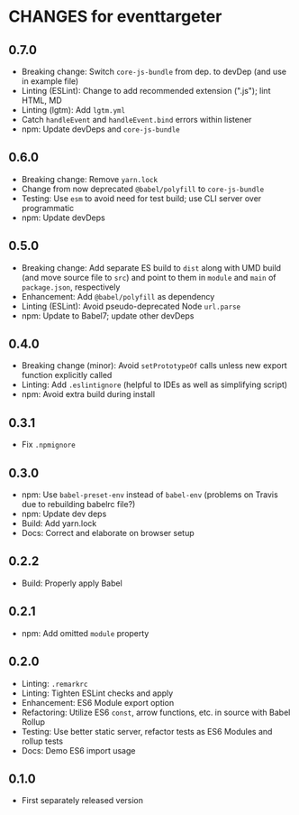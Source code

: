 # CHANGES for eventtargeter

## 0.7.0

- Breaking change: Switch `core-js-bundle` from dep. to devDep (and use
    in example file)
- Linting (ESLint): Change to add recommended extension (".js"); lint HTML, MD
- Linting (lgtm): Add `lgtm.yml`
- Catch `handleEvent` and `handleEvent.bind` errors within listener
- npm: Update devDeps and `core-js-bundle`

## 0.6.0

- Breaking change: Remove `yarn.lock`
- Change from now deprecated `@babel/polyfill` to `core-js-bundle`
- Testing: Use `esm` to avoid need for test build; use CLI server over
    programmatic
- npm: Update devDeps

## 0.5.0

- Breaking change: Add separate ES build to `dist` along with UMD build
    (and move source file to `src`) and point to them in `module` and
    `main` of `package.json`, respectively
- Enhancement: Add `@babel/polyfill` as dependency
- Linting (ESLint): Avoid pseudo-deprecated Node `url.parse`
- npm: Update to Babel7; update other devDeps

## 0.4.0

- Breaking change (minor): Avoid `setPrototypeOf` calls unless new export
    function explicitly called
- Linting: Add `.eslintignore` (helpful to IDEs as well as simplifying script)
- npm: Avoid extra build during install

## 0.3.1

- Fix `.npmignore`

## 0.3.0

- npm: Use `babel-preset-env` instead of `babel-env` (problems on Travis
    due to rebuilding babelrc file?)
- npm: Update dev deps
- Build: Add yarn.lock
- Docs: Correct and elaborate on browser setup

## 0.2.2

- Build: Properly apply Babel

## 0.2.1

- npm: Add omitted `module` property

## 0.2.0

- Linting: `.remarkrc`
- Linting: Tighten ESLint checks and apply
- Enhancement: ES6 Module export option
- Refactoring: Utilize ES6 `const`, arrow functions, etc. in source with Babel Rollup
- Testing: Use better static server, refactor tests as ES6 Modules and rollup tests
- Docs: Demo ES6 import usage

## 0.1.0

- First separately released version
